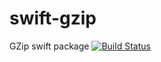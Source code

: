 # swift-gzip

GZip swift package
[![Build Status](https://app.bitrise.io/app/dbf3d198887272cb/status.svg?token=IM5YWJeWAz_wCiaPi4xwQw&branch=develop)](https://app.bitrise.io/app/dbf3d198887272cb)
